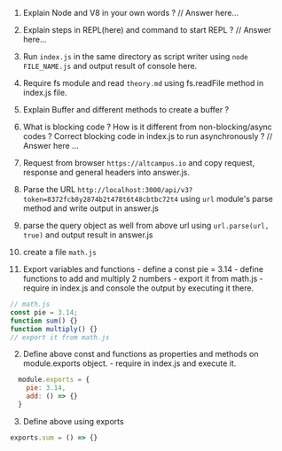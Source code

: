 1. Explain Node and V8 in your own words ? 
// Answer here...
<!-- v8 is chrome engine which built for javascript ,nodejs uses v8 engine -->

2. Explain steps in REPL(here) and command to start REPL ?
// Answer here...
<!-- read eval print loop (repl) after installing node simply type node on terminal we started the repl mode
in repl we can check 1+1 its simply return 2 -->

3. Run `index.js` in the same directory as script writer using `node FILE_NAME.js` and output result of console here.
<!-- hello World
 -->

4. Require fs module and read `theory.md` using fs.readFile method in index.js file.


5. Explain Buffer and different methods to create a buffer ?

6. What is blocking code ? How is it different from non-blocking/async codes ? Correct blocking code in index.js to run asynchronously ?
// Answer here ...

7. Request from browser `https://altcampus.io` and copy request, response and general headers into answer.js.

8. Parse the URL `http://localhost:3000/api/v3?token=8372fcb8y2874b2t478t6t48cbtbc72t4` using `url` module's parse method and write output in answer.js

9. parse the query object as well from above url using `url.parse(url, true)` and output result in answer.js

10. create a file `math.js`
  1. Export variables and functions
    - define a const pie = 3.14
    - define functions to add and multiply 2 numbers
    - export it from math.js
    - require in index.js and console the output by executing it there.
```js
// math.js
const pie = 3.14;
function sum() {}
function multiply() {}
// export it from math.js
```

  2. Define above const and functions as properties and methods on module.exports object.
    - require in index.js and execute it.

```js
  module.exports = {
    pie: 3.14,
    add: () => {}
  }
```
  3. Define above using exports 

```js
exports.sum = () => {}
```
